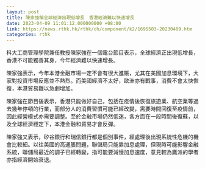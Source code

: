 ```yaml
---
layout: post
title: 陳家強稱全球經濟出現低增長　香港經濟難以快速增長
date: 2023-04-09 11:01:12.000000000 +08:00
link: https://news.rthk.hk/rthk/ch/component/k2/1695503-20230409.htm
categories: rthk
---
```


科大工商管理學院兼任教授陳家強在一個電台節目表示，全球經濟正出現低增長，香港不可能獨善其身，今年經濟難以快速增長。

陳家強表示，今年本港金融市場一定不會有很大進賬，尤其在美國加息環境下，大家對投資市場反應並不熱烈。而美國經濟不太好，歐洲亦有戰事，消費不會太快恢復，本港貿易難以急劇增加。

陳家強在節目後表示，香港只能做好自己，包括在疫情後恢復旅遊業、航空業等過去幾年停頓的行業，而部分人的消費習慣可能已經改變，需要時間回復至疫情前，因此經營模式亦需要調整。至於金融市場仍然低迷，各方面在一段時間後復蘇，以及全球經濟穩定下，本港金融和貿易才會反彈。

陳家強又表示，矽谷銀行和瑞信銀行都是個別事件，經處理後出現系統性危機的機會比較細。以往美國的高通脹問題，聯儲局只能靠加息處理，但現時可能影響金融系統，聯儲局最近的調子已經轉變，指可能要減慢加息速度，意見較為鷹派的學者亦指經濟開始衰退。
